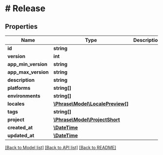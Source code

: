 # # Release

## Properties

Name | Type | Description | Notes
------------ | ------------- | ------------- | -------------
**id** | **string** |  | [optional] 
**version** | **int** |  | [optional] 
**app_min_version** | **string** |  | [optional] 
**app_max_version** | **string** |  | [optional] 
**description** | **string** |  | [optional] 
**platforms** | **string[]** |  | [optional] 
**environments** | **string[]** |  | [optional] 
**locales** | [**\Phrase\Model\LocalePreview[]**](LocalePreview.md) |  | [optional] 
**tags** | **string[]** |  | [optional] 
**project** | [**\Phrase\Model\ProjectShort**](ProjectShort.md) |  | [optional] 
**created_at** | [**\DateTime**](\DateTime.md) |  | [optional] 
**updated_at** | [**\DateTime**](\DateTime.md) |  | [optional] 

[[Back to Model list]](../../README.md#documentation-for-models) [[Back to API list]](../../README.md#documentation-for-api-endpoints) [[Back to README]](../../README.md)


